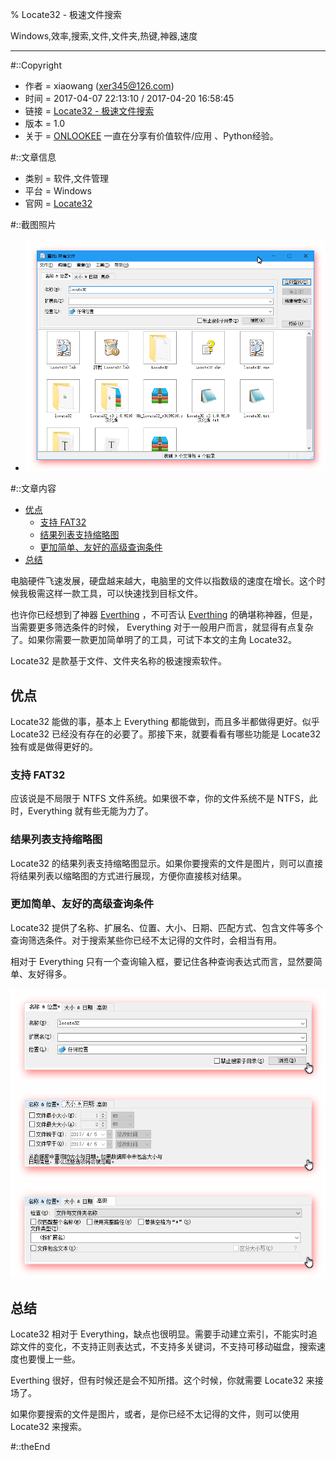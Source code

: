 % Locate32 - 极速文件搜索

Windows,效率,搜索,文件,文件夹,热键,神器,速度

---

#::Copyright

+ 作者 = xiaowang (xer345@126.com)
+ 时间 = 2017-04-07 22:13:10 / 2017-04-20 16:58:45
+ 链接 = [Locate32 - 极速文件搜索](http://onlookee.com/?c=Article&a=view&id=5)
+ 版本 = 1.0
+ 关于 = [ONLOOKEE](http://onlookee.com/) 一直在分享有价值软件/应用 、Python经验。

#::文章信息

+ 类别 = 软件,文件管理
+ 平台 = Windows
+ 官网 = [Locate32](http://locate32.cogit.net/ "")

#::截图照片

+ ![](images/Locate32.png)

#::文章内容

-   [优点](#优点)
    -   [支持 FAT32](#支持-fat32)
    -   [结果列表支持缩略图](#结果列表支持缩略图)
    -   [更加简单、友好的高级查询条件](#更加简单友好的高级查询条件)
-   [总结](#总结)

电脑硬件飞速发展，硬盘越来越大，电脑里的文件以指数级的速度在增长。这个时候我极需这样一款工具，可以快速找到目标文件。

也许你已经想到了神器 [Everthing](http://onlookee.com/?artitle=locate32)
，不可否认 [Everthing](http://onlookee.com/?artitle=locate32)
的确堪称神器，但是，当需要更多筛选条件的时候， Everything
对于一般用户而言，就显得有点复杂了。如果你需要一款更加简单明了的工具，可试下本文的主角
Locate32。

Locate32 是款基于文件、文件夹名称的极速搜索软件。

优点
----

Locate32 能做的事，基本上 Everything 都能做到，而且多半都做得更好。似乎
Locate32 已经没有存在的必要了。那接下来，就要看看有哪些功能是 Locate32
独有或是做得更好的。

### 支持 FAT32

应该说是不局限于 NTFS 文件系统。如果很不幸，你的文件系统不是
NTFS，此时，Everything 就有些无能为力了。

### 结果列表支持缩略图

Locate32
的结果列表支持缩略图显示。如果你要搜索的文件是图片，则可以直接将结果列表以缩略图的方式进行展现，方便你直接核对结果。

### 更加简单、友好的高级查询条件

Locate32
提供了名称、扩展名、位置、大小、日期、匹配方式、包含文件等多个查询筛选条件。对于搜索某些你已经不太记得的文件时，会相当有用。

相对于 Everything
只有一个查询输入框，要记住各种查询表达式而言，显然要简单、友好得多。

![名称和位置](images/Locate32_name_and_pos.png)
![大小与日期](images/Locate32_size_and_datetime.png)
![高级筛选](images/Locate32_advance.png)

总结
----

Locate32 相对于
Everything，缺点也很明显。需要手动建立索引，不能实时追踪文件的变化，不支持正则表达式，不支持多关键词，不支持可移动磁盘，搜索速度也要慢上一些。

Everthing 很好，但有时候还是会不知所措。这个时候，你就需要 Locate32
来接场了。

如果你要搜索的文件是图片，或者，是你已经不太记得的文件，则可以使用
Locate32 来搜索。


#::theEnd